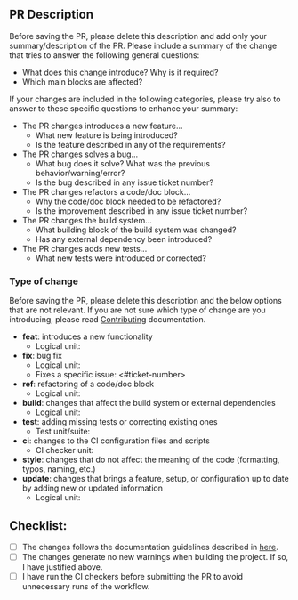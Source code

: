 ## PR Description

Before saving the PR, please delete this description and add only your summary/description of the PR.
Please include a summary of the change that tries to answer the following general questions:
- What does this change introduce? Why is it required?
- Which main blocks are affected?

If your changes are included in the following categories, please try also to answer to these specific questions to enhance your summary:
- The PR changes introduces a new feature...
  - What new feature is being introduced?
  - Is the feature described in any of the requirements?
- The PR changes solves a bug...
  - What bug does it solve? What was the previous behavior/warning/error?
  - Is the bug described in any issue ticket number?
- The PR changes refactors a code/doc block...
  - Why the code/doc block needed to be refactored?
  - Is the improvement described in any issue ticket number?
- The PR changes the build system...
  - What building block of the build system was changed?
  - Has any external dependency been introduced?
- The PR changes adds new tests...
  - What new tests were introduced or corrected?

### Type of change

Before saving the PR, please delete this description and the below options that are not relevant.
If you are not sure which type of change are you introducing, please read [Contributing](https://github.com/bao-project/bao-docs/blob/main/source/development/contributing.rst) documentation.

- **feat**: introduces a new functionality
  - Logical unit: <name>
- **fix**: bug fix
  - Logical unit: <name>
  - Fixes a specific issue: <#ticket-number>
- **ref**: refactoring of a code/doc block
  - Logical unit: <name>
- **build**: changes that affect the build system or external dependencies
  - Logical unit: <name>
- **test**: adding missing tests or correcting existing ones
  - Test unit/suite: <name>
- **ci**: changes to the CI configuration files and scripts
  - CI checker unit: <name>
- **style**: changes that do not affect the meaning of the code (formatting, typos, naming, etc.)
- **update**: changes that brings a feature, setup, or configuration up to date by adding new or updated information
  - Logical unit: <name>

## Checklist:

- [ ] The changes follows the documentation guidelines described in [here](https://github.com/bao-project/bao-docs/blob/main/source/development/doc_guidelines.rst).
- [ ] The changes generate no new warnings when building the project. If so, I have justified above.
- [ ] I have run the CI checkers before submitting the PR to avoid unnecessary runs of the workflow.
